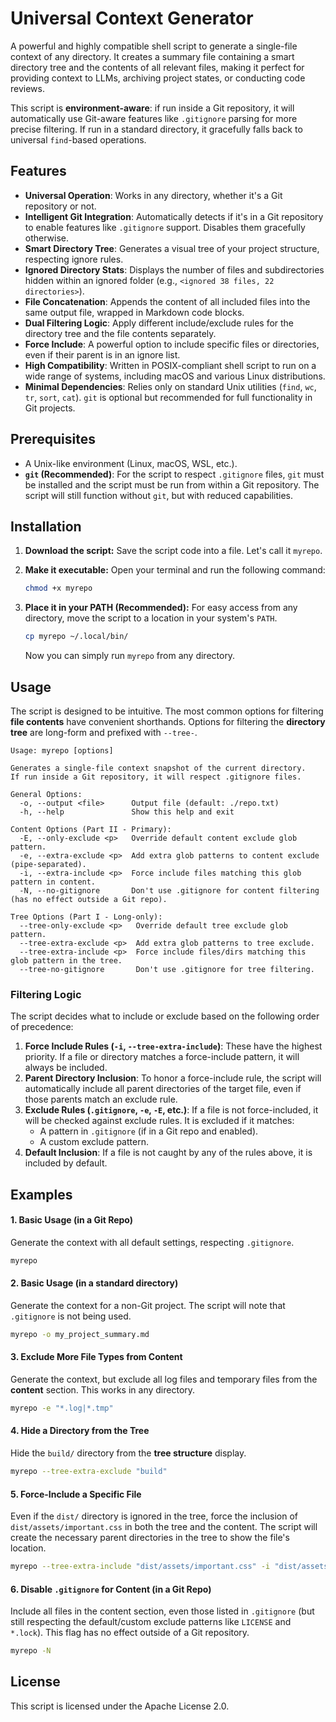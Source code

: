# Universal Context Generator

A powerful and highly compatible shell script to generate a single-file context of any directory. It creates a summary file containing a smart directory tree and the contents of all relevant files, making it perfect for providing context to LLMs, archiving project states, or conducting code reviews.

This script is **environment-aware**: if run inside a Git repository, it will automatically use Git-aware features like `.gitignore` parsing for more precise filtering. If run in a standard directory, it gracefully falls back to universal `find`-based operations.

## Features

-   **Universal Operation**: Works in any directory, whether it's a Git repository or not.
-   **Intelligent Git Integration**: Automatically detects if it's in a Git repository to enable features like `.gitignore` support. Disables them gracefully otherwise.
-   **Smart Directory Tree**: Generates a visual tree of your project structure, respecting ignore rules.
-   **Ignored Directory Stats**: Displays the number of files and subdirectories hidden within an ignored folder (e.g., `<ignored 38 files, 22 directories>`).
-   **File Concatenation**: Appends the content of all included files into the same output file, wrapped in Markdown code blocks.
-   **Dual Filtering Logic**: Apply different include/exclude rules for the directory tree and the file contents separately.
-   **Force Include**: A powerful option to include specific files or directories, even if their parent is in an ignore list.
-   **High Compatibility**: Written in POSIX-compliant shell script to run on a wide range of systems, including macOS and various Linux distributions.
-   **Minimal Dependencies**: Relies only on standard Unix utilities (`find`, `wc`, `tr`, `sort`, `cat`). `git` is optional but recommended for full functionality in Git projects.

## Prerequisites

-   A Unix-like environment (Linux, macOS, WSL, etc.).
-   **`git` (Recommended)**: For the script to respect `.gitignore` files, `git` must be installed and the script must be run from within a Git repository. The script will still function without `git`, but with reduced capabilities.

## Installation

1.  **Download the script:**
    Save the script code into a file. Let's call it `myrepo`.

2.  **Make it executable:**
    Open your terminal and run the following command:
    ```sh
    chmod +x myrepo
    ```

3.  **Place it in your PATH (Recommended):**
    For easy access from any directory, move the script to a location in your system's `PATH`.
    ```sh
    cp myrepo ~/.local/bin/
    ```
    Now you can simply run `myrepo` from any directory.

## Usage

The script is designed to be intuitive. The most common options for filtering **file contents** have convenient shorthands. Options for filtering the **directory tree** are long-form and prefixed with `--tree-`.

```
Usage: myrepo [options]

Generates a single-file context snapshot of the current directory.
If run inside a Git repository, it will respect .gitignore files.

General Options:
  -o, --output <file>      Output file (default: ./repo.txt)
  -h, --help               Show this help and exit

Content Options (Part II - Primary):
  -E, --only-exclude <p>   Override default content exclude glob pattern.
  -e, --extra-exclude <p>  Add extra glob patterns to content exclude (pipe-separated).
  -i, --extra-include <p>  Force include files matching this glob pattern in content.
  -N, --no-gitignore       Don't use .gitignore for content filtering (has no effect outside a Git repo).

Tree Options (Part I - Long-only):
  --tree-only-exclude <p>   Override default tree exclude glob pattern.
  --tree-extra-exclude <p>  Add extra glob patterns to tree exclude.
  --tree-extra-include <p>  Force include files/dirs matching this glob pattern in the tree.
  --tree-no-gitignore       Don't use .gitignore for tree filtering.
```

### Filtering Logic

The script decides what to include or exclude based on the following order of precedence:

1.  **Force Include Rules (`-i`, `--tree-extra-include`)**: These have the highest priority. If a file or directory matches a force-include pattern, it will always be included.
2.  **Parent Directory Inclusion**: To honor a force-include rule, the script will automatically include all parent directories of the target file, even if those parents match an exclude rule.
3.  **Exclude Rules (`.gitignore`, `-e`, `-E`, etc.)**: If a file is not force-included, it will be checked against exclude rules. It is excluded if it matches:
    -   A pattern in `.gitignore` (if in a Git repo and enabled).
    -   A custom exclude pattern.
4.  **Default Inclusion**: If a file is not caught by any of the rules above, it is included by default.

## Examples

#### 1. Basic Usage (in a Git Repo)

Generate the context with all default settings, respecting `.gitignore`.
```sh
myrepo
```

#### 2. Basic Usage (in a standard directory)

Generate the context for a non-Git project. The script will note that `.gitignore` is not being used.
```sh
myrepo -o my_project_summary.md
```

#### 3. Exclude More File Types from Content

Generate the context, but exclude all log files and temporary files from the **content** section. This works in any directory.
```sh
myrepo -e "*.log|*.tmp"
```

#### 4. Hide a Directory from the Tree

Hide the `build/` directory from the **tree structure** display.
```sh
myrepo --tree-extra-exclude "build"
```

#### 5. Force-Include a Specific File

Even if the `dist/` directory is ignored in the tree, force the inclusion of `dist/assets/important.css` in both the tree and the content. The script will create the necessary parent directories in the tree to show the file's location.
```sh
myrepo --tree-extra-include "dist/assets/important.css" -i "dist/assets/important.css"
```

#### 6. Disable `.gitignore` for Content (in a Git Repo)

Include all files in the content section, even those listed in `.gitignore` (but still respecting the default/custom exclude patterns like `LICENSE` and `*.lock`). This flag has no effect outside of a Git repository.
```sh
myrepo -N
```

## License

This script is licensed under the Apache License 2.0.